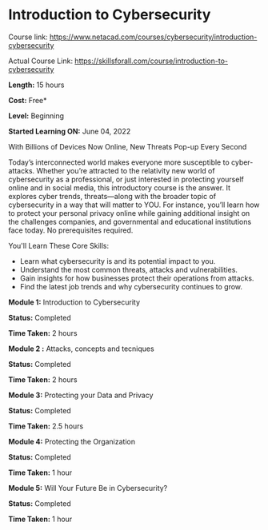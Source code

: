 # Introduction to Cybersecurity

Course link: https://www.netacad.com/courses/cybersecurity/introduction-cybersecurity

Actual Course Link: https://skillsforall.com/course/introduction-to-cybersecurity

**Length:**  15 hours

**Cost:** Free*

**Level:** Beginning

**Started Learning ON:** June 04, 2022

With Billions of Devices Now Online, New Threats Pop-up Every Second

Today’s interconnected world makes everyone more susceptible to cyber-attacks. Whether you’re attracted to the relativity new world of cybersecurity as a professional, or just interested in protecting yourself online and in social media, this introductory course is the answer. It explores cyber trends, threats—along with the broader topic of cybersecurity in a way that will matter to YOU. For instance, you’ll learn how to protect your personal privacy online while gaining additional insight on the challenges companies, and governmental and educational institutions face today. No prerequisites required.

You'll Learn These Core Skills:

* Learn what cybersecurity is and its potential impact to you.
* Understand the most common threats, attacks and vulnerabilities.
* Gain insights for how businesses protect their operations from attacks.
* Find the latest job trends and why cybersecurity continues to grow.


**Module 1:** Introduction to Cybersecurity

**Status:** Completed

**Time Taken:** 2 hours

**Module 2 :** Attacks, concepts and tecniques

**Status:** Completed

**Time Taken:** 2 hours

**Module 3:** Protecting your Data and Privacy

**Status:** Completed

**Time Taken:** 2.5 hours

**Module 4:** Protecting the Organization

**Status:** Completed

**Time Taken:** 1 hour

**Module 5:** Will Your Future Be in Cybersecurity?

**Status:** Completed

**Time Taken:** 1 hour
